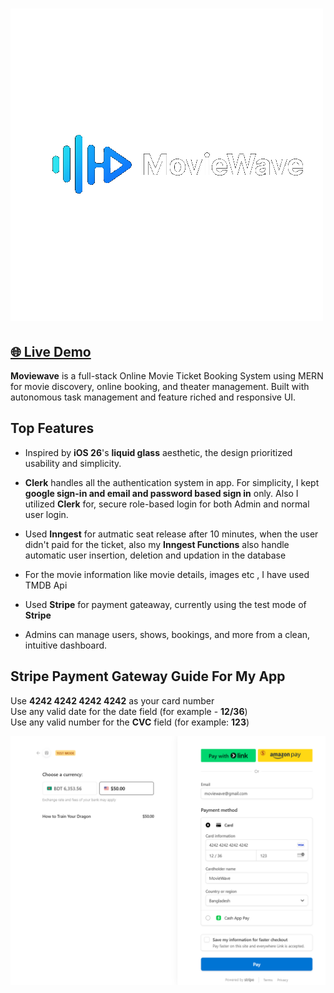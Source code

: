 # ![MovieWave Logo](./client/public/logo.png)
## <a href="https://movie-wave-red.vercel.app" target="_blank">🌐 Live Demo</a>

**Moviewave** is a full-stack Online Movie Ticket Booking System using MERN for movie discovery, online booking, and theater management. Built with autonomous task management and feature riched and responsive UI.

## Top Features

- Inspired by **iOS 26**'s **liquid glass** aesthetic, the design prioritized usability and simplicity.

- **Clerk** handles all the authentication system in app. For simplicity, I kept **google sign-in and email and password based sign in** only. Also I utilized **Clerk** for, secure role-based login for both Admin and normal user login.

- Used **Inngest** for autmatic seat release after 10 minutes, when the user didn't paid for the ticket, also my **Inngest Functions** also handle automatic user insertion, deletion and updation in the database

- For the movie information like movie details, images etc , I have used TMDB Api 

- Used **Stripe** for payment gateaway, currently using the test mode of **Stripe**

- Admins can manage users, shows, bookings, and more from a clean, intuitive dashboard.

## Stripe Payment Gateway Guide For My App
Use **4242 4242 4242 4242** as your card number  
Use any valid date for the date field (for example - **12/36**)  
Use any valid number for the **CVC** field (for example: **123**)

![sample_payment_form_filiup](./client/public/Stripe-example.png)



